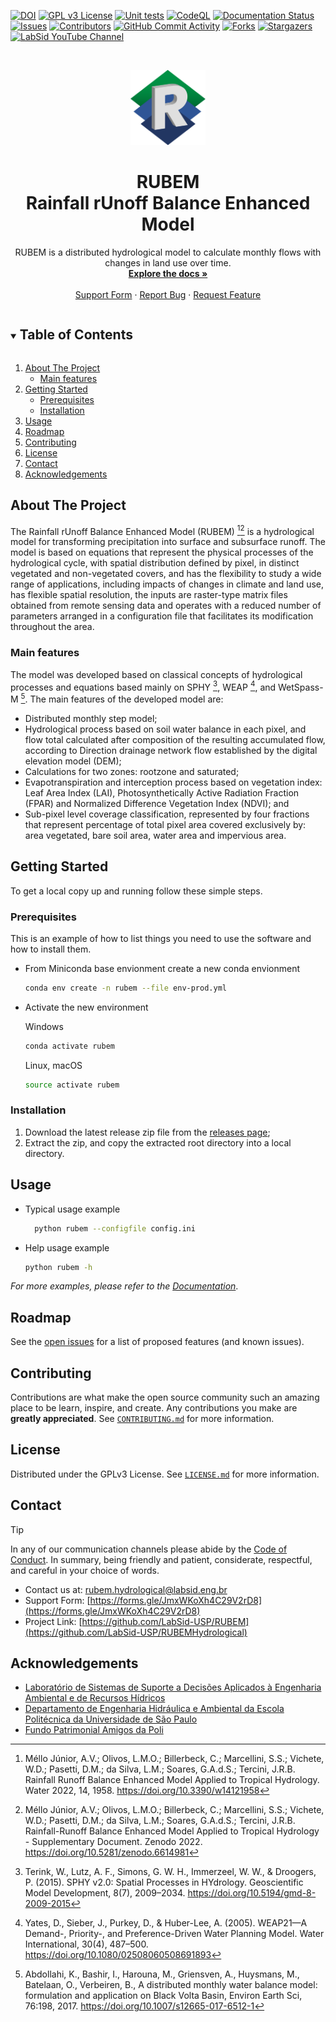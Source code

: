 <!-- PROJECT SHIELDS -->
[![DOI][zenodo-shield]][zenodo-url]
[![GPL v3 License][license-shield]][license-url]
[![Unit tests][github-actions-unit-tests-shield]][github-actions-unit-tests-url]
[![CodeQL][github-actions-codeql-shield]][github-actions-codeql-url]
[![Documentation Status][readthedocs-shield]][readthedocs-url]
[![Issues][issues-shield]][issues-url]
[![Contributors][contributors-shield]][contributors-url]
[![GitHub Commit Activity][commit-activity-shield]][commit-activity-url]
[![Forks][forks-shield]][forks-url]
[![Stargazers][stars-shield]][stars-url]
[![LabSid YouTube Channel][youtube-shield]][youtube-url]


<!-- PROJECT LOGO -->
<br />
<p align="center">
  <a href="https://github.com/LabSid-USP/RUBEM">
    <img src="doc/source/_static/icon.png" alt="Logo" width="120" height="120">
  </a>
  <h1 align="center">RUBEM<br>Rainfall rUnoff Balance Enhanced Model</br></h1>
  <p align="center">
    RUBEM is a distributed hydrological model to calculate monthly flows with changes in land use over time.
    <br />
    <a href="https://rubem.readthedocs.io/en/latest"><strong>Explore the docs »</strong></a>
    <br />
    <br />
    <a href="https://forms.gle/JmxWKoXh4C29V2rD8">Support Form</a>
    ·
    <a href="https://github.com/LabSid-USP/RUBEM/issues">Report Bug</a>
    ·
    <a href="https://github.com/LabSid-USP/RUBEM/issues">Request Feature</a>
  </p>
</p>



<!-- TABLE OF CONTENTS -->
<details open="open">
  <summary><h2 style="display: inline-block">Table of Contents</h2></summary>
  <ol>
    <li>
      <a href="#about-the-project">About The Project</a>
      <ul>
        <li><a href="#main-features">Main features</a></li>
      </ul>
    </li>
    <li>
      <a href="#getting-started">Getting Started</a>
      <ul>
        <li><a href="#prerequisites">Prerequisites</a></li>
        <li><a href="#installation">Installation</a></li>
      </ul>
    </li>
    <li><a href="#usage">Usage</a></li>
    <li><a href="#roadmap">Roadmap</a></li>
    <li><a href="#contributing">Contributing</a></li>
    <li><a href="#license">License</a></li>
    <li><a href="#contact">Contact</a></li>
    <li><a href="#acknowledgements">Acknowledgements</a></li>
  </ol>
</details>


<!-- ABOUT THE PROJECT -->
## About The Project

The Rainfall rUnoff Balance Enhanced Model (RUBEM) [^MELLOetal2022a][^MELLOetal2022b] is a hydrological model for transforming precipitation into surface and subsurface runoff. The model is based on equations that represent the physical processes of the hydrological cycle, with spatial distribution defined by pixel, in distinct vegetated and non-vegetated covers, and has the flexibility to study a wide range of applications, including impacts of changes in climate and land use, has flexible spatial resolution, the inputs are raster-type matrix files obtained from remote sensing data and operates with a reduced number of parameters arranged in a configuration file that facilitates its modification throughout the area.

### Main features

The model was developed based on classical concepts of hydrological processes and equations based mainly on SPHY [^TERINKetal2015], WEAP [^YATESetal2005], and WetSpass-M [^ABDOLLAHIetal2017]. The main features of the developed model are:

- Distributed monthly step model;
- Hydrological process based on soil water balance in each pixel, and flow total calculated after composition of the resulting accumulated flow, according to Direction drainage network flow established by the digital elevation model (DEM);
- Calculations for two zones: rootzone and saturated;
- Evapotranspiration and interception process based on vegetation index: Leaf Area Index (LAI), Photosynthetically Active Radiation Fraction (FPAR) and Normalized Difference Vegetation Index (NDVI); and
- Sub-pixel level coverage classification, represented by four fractions that represent percentage of total pixel area covered exclusively by: area vegetated, bare soil area, water area and impervious area.

<!-- GETTING STARTED -->
## Getting Started

To get a local copy up and running follow these simple steps.

### Prerequisites

This is an example of how to list things you need to use the software and how to install them.

- From Miniconda base envionment create a new conda envionment

   ```sh
   conda env create -n rubem --file env-prod.yml
   ```

 - Activate the new environment

    Windows

     ```powershell
     conda activate rubem
     ```
    
    Linux, macOS
   
     ```sh
     source activate rubem
     ```

### Installation

1. Download the latest release zip file from the [releases page](https://github.com/LabSid-USP/RUBEM/releases);
2. Extract the zip, and copy the extracted root directory into a local directory.


<!-- USAGE EXAMPLES -->
## Usage

 - Typical usage example
 
    ```sh
      python rubem --configfile config.ini
    ```

 - Help usage example

   ```sh
   python rubem -h
   ```   

_For more examples, please refer to the [Documentation](https://rubem.readthedocs.io/en/latest)_.

<!-- ROADMAP -->
## Roadmap

See the [open issues](https://github.com/LabSid-USP/RUBEM/issues) for a list of proposed features (and known issues).


<!-- CONTRIBUTING -->
## Contributing

Contributions are what make the open source community such an amazing place to be learn, inspire, and create. Any contributions you make are **greatly appreciated**. See [`CONTRIBUTING.md`](https://github.com/LabSid-USP/RUBEM/blob/main/CONTRIBUTING.md) for more information.

<!-- LICENSE -->
## License

Distributed under the GPLv3 License. See [`LICENSE.md`](https://github.com/LabSid-USP/RUBEM/blob/main/LICENSE) for more information.

<!-- CONTACT -->
## Contact

> [!TIP]
> In any of our communication channels please abide by the [Code of Conduct](https://github.com/LabSid-USP/.github/blob/main/CODE_OF_CONDUCT.md#code-of-conduct). In summary, being friendly and patient, considerate, respectful, and careful in your choice of words.

- Contact us at: [rubem.hydrological@labsid.eng.br](mailto:rubem.hydrological@labsid.eng.br)
- Support Form: [https://forms.gle/JmxWKoXh4C29V2rD8](https://forms.gle/JmxWKoXh4C29V2rD8)
- Project Link: [https://github.com/LabSid-USP/RUBEM](https://github.com/LabSid-USP/RUBEMHydrological)

<!-- ACKNOWLEDGEMENTS -->
## Acknowledgements

- [Laboratório de Sistemas de Suporte a Decisões Aplicados à Engenharia Ambiental e de Recursos Hídricos](https://labsid.poli.usp.br/)
- [Departamento de Engenharia Hidráulica e Ambiental da Escola Politécnica da Universidade de São Paulo](http://www.pha.poli.usp.br/)
- [Fundo Patrimonial Amigos da Poli](https://www.amigosdapoli.com.br/)

<!-- MARKDOWN LINKS & IMAGES -->
[zenodo-shield]: https://zenodo.org/badge/DOI/10.5281/zenodo.10562516.svg
[zenodo-url]: https://doi.org/10.5281/zenodo.10562516
[readthedocs-shield]: https://readthedocs.org/projects/rubem/badge/?version=latest
[readthedocs-url]: https://rubem.readthedocs.io/en/latest/?badge=latest
[github-actions-unit-tests-shield]: https://github.com/LabSid-USP/RUBEM/actions/workflows/build-test-micromamba.yml/badge.svg
[github-actions-unit-tests-url]: https://github.com/LabSid-USP/RUBEM/actions/workflows/build-test-micromamba.yml
[github-actions-codeql-shield]: https://github.com/LabSid-USP/RUBEM/actions/workflows/codeql-analysis.yml/badge.svg
[github-actions-codeql-url]: https://github.com/LabSid-USP/RUBEM/actions/workflows/codeql-analysis.yml
[contributors-shield]: https://img.shields.io/github/contributors/LabSid-USP/RUBEM
[contributors-url]: https://github.com/LabSid-USP/RUBEM/graphs/contributors
[commit-activity-shield]: https://img.shields.io/github/commit-activity/m/LabSid-USP/RUBEM
[commit-activity-url]: https://github.com/LabSid-USP/RUBEM/pulse
[forks-shield]: https://img.shields.io/github/forks/LabSid-USP/RUBEM
[forks-url]: https://github.com/LabSid-USP/RUBEM/network/members
[stars-shield]: https://img.shields.io/github/stars/LabSid-USP/RUBEM
[stars-url]: https://github.com/LabSid-USP/RUBEM/stargazers
[issues-shield]: https://img.shields.io/github/issues/LabSid-USP/RUBEM
[issues-url]: https://github.com/LabSid-USP/RUBEM/issues
[license-shield]: https://img.shields.io/github/license/LabSid-USP/RUBEM
[license-url]: https://github.com/LabSid-USP/RUBEM/blob/master/LICENSE
[youtube-shield]: https://img.shields.io/youtube/channel/subscribers/UCZOGKRCW5mQOY9_w8L7lKJg
[youtube-url]: https://www.youtube.com/user/labsidengbr

<!-- MARKDOWN REFERENCES -->
[^ABDOLLAHIetal2017]: Abdollahi, K., Bashir, I., Harouna, M., Griensven, A., Huysmans, M., Batelaan, O., Verbeiren, B., A distributed monthly water balance model: formulation and application on Black Volta Basin, Environ Earth Sci, 76:198, 2017. https://doi.org/10.1007/s12665-017-6512-1
[^MELLOetal2022a]: Méllo Júnior, A.V.; Olivos, L.M.O.; Billerbeck, C.; Marcellini, S.S.; Vichete, W.D.; Pasetti, D.M.; da Silva, L.M.; Soares, G.A.d.S.; Tercini, J.R.B. Rainfall Runoff Balance Enhanced Model Applied to Tropical Hydrology. Water 2022, 14, 1958. https://doi.org/10.3390/w14121958
[^MELLOetal2022b]: Méllo Júnior, A.V.; Olivos, L.M.O.; Billerbeck, C.; Marcellini, S.S.; Vichete, W.D.; Pasetti, D.M.; da Silva, L.M.; Soares, G.A.d.S.; Tercini, J.R.B. Rainfall-Runoff Balance Enhanced Model Applied to Tropical Hydrology - Supplementary Document. Zenodo 2022. https://doi.org/10.5281/zenodo.6614981
[^TERINKetal2015]: Terink, W., Lutz, A. F., Simons, G. W. H., Immerzeel, W. W., & Droogers, P. (2015). SPHY v2.0: Spatial Processes in HYdrology. Geoscientific Model Development, 8(7), 2009–2034. https://doi.org/10.5194/gmd-8-2009-2015
[^YATESetal2005]: Yates, D., Sieber, J., Purkey, D., & Huber-Lee, A. (2005). WEAP21—A Demand-, Priority-, and Preference-Driven Water Planning Model. Water International, 30(4), 487–500. https://doi.org/10.1080/02508060508691893